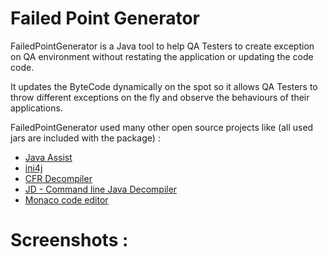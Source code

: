 # Failed Point Generator

FailedPointGenerator is a Java tool to help QA Testers to create exception on QA environment without restating the application or updating the code code.

It updates the ByteCode dynamically on the spot so it allows QA Testers to throw different exceptions on the fly and observe the behaviours of their applications.

FailedPointGenerator used many other open source projects like (all used jars are included with the package) :
- [Java Assist](http://jboss-javassist.github.io/javassist/)
- [ini4j](http://ini4j.sourceforge.net/)
- [CFR Decompiler](http://www.benf.org/other/cfr/)
- [JD - Command line Java Decompiler](https://github.com/kwart/jd-cmd)
- [Monaco code editor](https://microsoft.github.io/monaco-editor/)

# Screenshots :
